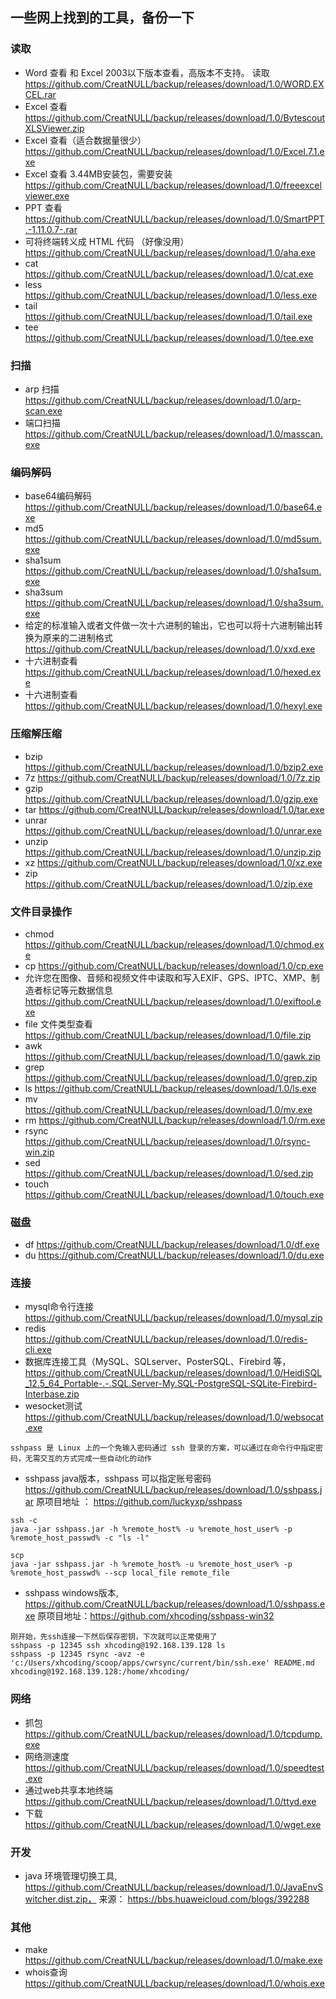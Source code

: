 ## 一些网上找到的工具，备份一下

### 读取
- Word  查看 和 Excel 2003以下版本查看，高版本不支持。 读取 https://github.com/CreatNULL/backup/releases/download/1.0/WORD.EXCEL.rar
- Excel 查看 https://github.com/CreatNULL/backup/releases/download/1.0/BytescoutXLSViewer.zip
- Excel 查看（适合数据量很少） https://github.com/CreatNULL/backup/releases/download/1.0/Excel.7.1.exe
- Excel 查看 3.44MB安装包，需要安装 https://github.com/CreatNULL/backup/releases/download/1.0/freeexcelviewer.exe
- PPT 查看 https://github.com/CreatNULL/backup/releases/download/1.0/SmartPPT.-1.11.0.7-.rar
- 可将终端转义成 HTML 代码 （好像没用） https://github.com/CreatNULL/backup/releases/download/1.0/aha.exe
- cat https://github.com/CreatNULL/backup/releases/download/1.0/cat.exe
- less https://github.com/CreatNULL/backup/releases/download/1.0/less.exe
- tail https://github.com/CreatNULL/backup/releases/download/1.0/tail.exe
- tee https://github.com/CreatNULL/backup/releases/download/1.0/tee.exe
  
### 扫描
- arp 扫描 https://github.com/CreatNULL/backup/releases/download/1.0/arp-scan.exe
- 端口扫描 https://github.com/CreatNULL/backup/releases/download/1.0/masscan.exe

### 编码解码
- base64编码解码 https://github.com/CreatNULL/backup/releases/download/1.0/base64.exe
- md5 https://github.com/CreatNULL/backup/releases/download/1.0/md5sum.exe
- sha1sum https://github.com/CreatNULL/backup/releases/download/1.0/sha1sum.exe
- sha3sum https://github.com/CreatNULL/backup/releases/download/1.0/sha3sum.exe
- 给定的标准输入或者文件做一次十六进制的输出，它也可以将十六进制输出转换为原来的二进制格式 https://github.com/CreatNULL/backup/releases/download/1.0/xxd.exe
- 十六进制查看 https://github.com/CreatNULL/backup/releases/download/1.0/hexed.exe
- 十六进制查看 https://github.com/CreatNULL/backup/releases/download/1.0/hexyl.exe

### 压缩解压缩
- bzip https://github.com/CreatNULL/backup/releases/download/1.0/bzip2.exe
- 7z https://github.com/CreatNULL/backup/releases/download/1.0/7z.zip
- gzip https://github.com/CreatNULL/backup/releases/download/1.0/gzip.exe
- tar https://github.com/CreatNULL/backup/releases/download/1.0/tar.exe
- unrar https://github.com/CreatNULL/backup/releases/download/1.0/unrar.exe
- unzip https://github.com/CreatNULL/backup/releases/download/1.0/unzip.zip
- xz https://github.com/CreatNULL/backup/releases/download/1.0/xz.exe  
- zip https://github.com/CreatNULL/backup/releases/download/1.0/zip.exe

### 文件目录操作
- chmod https://github.com/CreatNULL/backup/releases/download/1.0/chmod.exe
- cp https://github.com/CreatNULL/backup/releases/download/1.0/cp.exe
- 允许您在图像、音频和视频文件中读取和写入EXIF、GPS、IPTC、XMP、制造者标记等元数据信息 https://github.com/CreatNULL/backup/releases/download/1.0/exiftool.exe
- file 文件类型查看 https://github.com/CreatNULL/backup/releases/download/1.0/file.zip
- awk https://github.com/CreatNULL/backup/releases/download/1.0/gawk.zip
- grep https://github.com/CreatNULL/backup/releases/download/1.0/grep.zip
- ls https://github.com/CreatNULL/backup/releases/download/1.0/ls.exe
- mv https://github.com/CreatNULL/backup/releases/download/1.0/mv.exe
- rm https://github.com/CreatNULL/backup/releases/download/1.0/rm.exe
- rsync https://github.com/CreatNULL/backup/releases/download/1.0/rsync-win.zip
- sed https://github.com/CreatNULL/backup/releases/download/1.0/sed.zip
- touch https://github.com/CreatNULL/backup/releases/download/1.0/touch.exe
  
### 磁盘
- df https://github.com/CreatNULL/backup/releases/download/1.0/df.exe
- du https://github.com/CreatNULL/backup/releases/download/1.0/du.exe

### 连接
- mysql命令行连接   https://github.com/CreatNULL/backup/releases/download/1.0/mysql.zip
- redis https://github.com/CreatNULL/backup/releases/download/1.0/redis-cli.exe
- 数据库连接工具（MySQL、SQLserver、PosterSQL、Firebird 等，https://github.com/CreatNULL/backup/releases/download/1.0/HeidiSQL_12.5_64_Portable-.-.SQL.Server-My.SQL-PostgreSQL-SQLite-Firebird-Interbase.zip
- wesocket测试 https://github.com/CreatNULL/backup/releases/download/1.0/websocat.exe
```
sshpass 是 Linux 上的一个免输入密码通过 ssh 登录的方案，可以通过在命令行中指定密码，无需交互的方式完成一些自动化的动作
```
- sshpass java版本，sshpass 可以指定账号密码 https://github.com/CreatNULL/backup/releases/download/1.0/sshpass.jar 原项目地址 ： https://github.com/luckyxp/sshpass
```
ssh -c
java -jar sshpass.jar -h %remote_host% -u %remote_host_user% -p %remote_host_passwd% -c "ls -l"

scp
java -jar sshpass.jar -h %remote_host% -u %remote_host_user% -p %remote_host_passwd% --scp local_file remote_file
```
- sshpass windows版本, https://github.com/CreatNULL/backup/releases/download/1.0/sshpass.exe 原项目地址：https://github.com/xhcoding/sshpass-win32
```
刚开始，先ssh连接一下然后保存密钥，下次就可以正常使用了
sshpass -p 12345 ssh xhcoding@192.168.139.128 ls
sshpass -p 12345 rsync -avz -e 'c:/Users/xhcoding/scoop/apps/cwrsync/current/bin/ssh.exe' README.md xhcoding@192.168.139.128:/home/xhcoding/
```

### 网络
- 抓包 https://github.com/CreatNULL/backup/releases/download/1.0/tcpdump.exe
- 网络测速度 https://github.com/CreatNULL/backup/releases/download/1.0/speedtest.exe
- 通过web共享本地终端 https://github.com/CreatNULL/backup/releases/download/1.0/ttyd.exe
- 下载 https://github.com/CreatNULL/backup/releases/download/1.0/wget.exe

### 开发
- java 环境管理切换工具, https://github.com/CreatNULL/backup/releases/download/1.0/JavaEnvSwitcher.dist.zip， 来源： https://bbs.huaweicloud.com/blogs/392288

### 其他
- make https://github.com/CreatNULL/backup/releases/download/1.0/make.exe
- whois查询 https://github.com/CreatNULL/backup/releases/download/1.0/whois.exe
